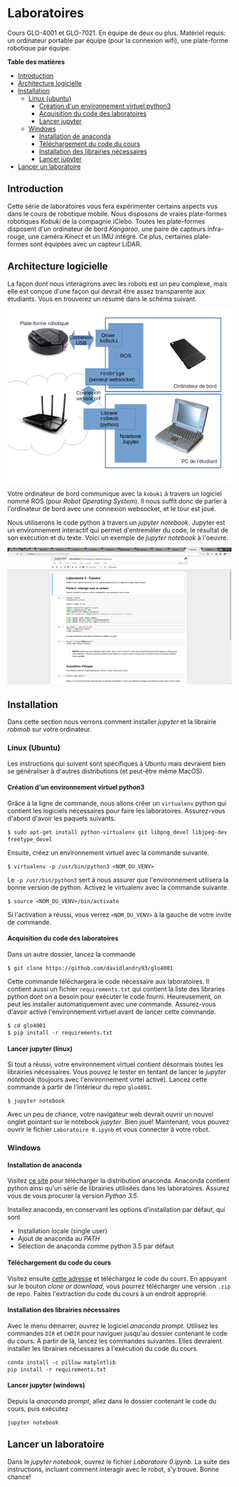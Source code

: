 
# Laboratoires

Cours GLO-4001 et GLO-7021. En équipe de deux ou plus. Matériel requis: un ordinateur portable
par équipe (pour la connexion wifi), une plate-forme robotique par équipe.

<!-- markdown-toc start - Don't edit this section. Run M-x markdown-toc-generate-toc again -->
**Table des matières**

- [Introduction](#introduction)
- [Architecture logicielle](#architecture-logicielle)
- [Installation](#installation)
    - [Linux (ubuntu)](#linux-ubuntu)
        - [Création d'un environnement virtuel python3](#création-dun-environnement-virtuel-python3)
        - [Acquisition du code des laboratoires](#acquisition-du-code-des-laboratoires)
        - [Lancer jupyter](#lancer-jupyter-linux)
    - [Windows](#windows)
        - [Installation de anaconda](#installation-de-anaconda)
        - [Téléchargement du code du cours](#téléchargement-du-code-du-cours)
        - [Installation des librairies nécessaires](#installation-des-librairies-nécessaires)
        - [Lancer jupyter](#lancer-jupyter-windows)
- [Lancer un laboratoire](#lancer-un-laboratoire)

<!-- markdown-toc end -->


## Introduction

Cette série de laboratoires vous fera expérimenter certains aspects vus dans le
cours de robotique mobile. Nous disposons de vraies plate-formes robotiques
*Kobuki* de la compagnie iClebo. Toutes les plate-formes disposent d'un
ordinateur de bord *Kangaroo*, une paire de capteurs infra-rouge, une caméra
*Kinect* et un IMU intégré. Ce plus, certaines plate-formes sont équipées avec un
capteur LiDAR.

## Architecture logicielle

La façon dont nous interagirons avec les robots est un peu complexe, mais elle
est conçue d'une façon qui devrait être assez transparente aux étudiants. Vous
en trouverez un résumé dans le schéma suivant.

<img src="doc/software_architecture.png" width="800" ></img>

Votre ordinateur de bord communique avec la `kobuki` à travers un logiciel nommé ROS (pour *Robot Operating System*). Il nous suffit donc de parler à l'ordinateur de bord avec une connexion websocket, et le tour est joué.

Nous utiliserons le code python à travers un *jupyter notebook*. Jupyter est un
environnement interactif qui permet d'entremêler du code, le résultat de son
exécution et du texte. Voici un exemple de *jupyter notebook* à l'oeuvre.

<img src="doc/jupyterexample.png"></img>

## Installation

Dans cette section nous verrons comment installer *jupyter* et la librairie
*robmob* sur votre ordinateur.

### Linux (Ubuntu)

Les instructions qui suivent sont spécifiques à Ubuntu mais devraient bien se 
généraliser à d'autres distributions (et peut-être même MacOS).

#### Création d'un environnement virtuel python3

Grâce à la ligne de commande, nous allons créer un `virtualenv` python qui
contient les logiciels nécessaires pour faire les laboratoires. Assurez-vous
d'abord d'avoir les paquets suivants.

```
$ sudo apt-get install python-virtualenv git libpng_devel libjpeg-dev freetype_devel
```

Ensuite, créez un environnement virtuel avec la commande suivante.

```
$ virtualenv -p /usr/bin/python3 <NOM_DU_VENV>
```

Le `-p /usr/bin/python3` sert à nous assurer que l'environnement utilisera la bonne version de python. Activez le virtualenv avec la commande suivante.

```
$ source <NOM_DU_VENV>/bin/activate
```

Si l'activation a réussi, vous verrez `<NOM_DU_VENV>` à la gauche de votre invite de commande.

#### Acquisition du code des laboratoires

Dans un autre dossier, lancez la commande

```
$ git clone https://github.com/davidlandry93/glo4001
```

Cette commande téléchargera le code nécessaire aux laboratoires. Il contient aussi un fichier
`requirements.txt` qui contient la liste des libraries python dont on a besoin pour exécuter
le code fourni. Heureusement, on peut les installer automatiquement avec une commande. Assurez-vous
d'avoir activé l'environnement virtuel avant de lancer cette commande.

```
$ cd glo4001
$ pip install -r requirements.txt
```

#### Lancer jupyter (linux)

Si tout a réussi, votre environnement virtuel contient désormais toutes les
librairies nécessaires. Vous pouvez le tester en tentant de lancer le *jupyter
notebook* (toujours avec l'environnement virtel activé). Lancez cette commande à
partir de l'intérieur du repo `glo4001`.

```
$ jupyter notebook
```

Avec un peu de chance, votre navigateur web devrait ouvrir un nouvel onglet pointant sur le notebook *jupyter*. Bien joué! Maintenant, vous pouvez ouvrir le fichier `Laboratoire 0.ipynb` et vous
connecter à votre robot.

### Windows

#### Installation de anaconda

Visitez [ce site](https://www.continuum.io/downloads) pour télécharger la
distribution anaconda. Anaconda contient python ainsi qu'un série de librairies
utilisées dans les laboratoires. Assurez vous de vous procurer la version *Python 3.5*.

Installez anaconda, en conservant les options d'installation par défaut, qui sont

- Installation locale (single user)
- Ajout de anaconda au *PATH*
- Sélection de anaconda comme python 3.5 par défaut

#### Téléchargement du code du cours

Visitez ensuite [cette adresse](https://github.com/davidlandry93/glo4001) et téléchargez
le code du cours. En appuyant sur le bouton *clone or download*, vous pourrez télécharger
une version `.zip` de repo. Faites l'extraction du code du cours à un endroit approprié.

#### Installation des librairies nécessaires

Avec le menu démarrer, ouvrez le logiciel *anaconda prompt*. Utilisez les
commandes `DIR` et `CHDIR` pour naviguer jusqu'au dossier contenant le code du
cours. À partir de là, lancez les commandes suivantes. Elles devraient installer les
librairies nécessaires à l'exécution du code du cours.

```
conda install -c pillow matplotlib
pip install -r requirements.txt
```

#### Lancer jupyter (windows)

Depuis la *anaconda prompt*, allez dans le dossier contenant le code du cours, puis exécutez

```
jupyter notebook
```

    
## Lancer un laboratoire

Dans le *jupyter notebook*, ouvrez le fichier *Laboratoire 0.ipynb*. La suite des
instructions, incluant comment interagir avec le robot, s'y trouve. Bonne
chance!
